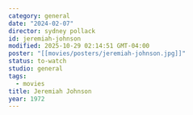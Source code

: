 ```yaml
---
category: general
date: "2024-02-07"
director: sydney pollack
id: jeremiah-johnson
modified: 2025-10-29 02:14:51 GMT-04:00
poster: "[[movies/posters/jeremiah-johnson.jpg]]"
status: to-watch
studio: general
tags:
  - movies
title: Jeremiah Johnson
year: 1972
---
```

